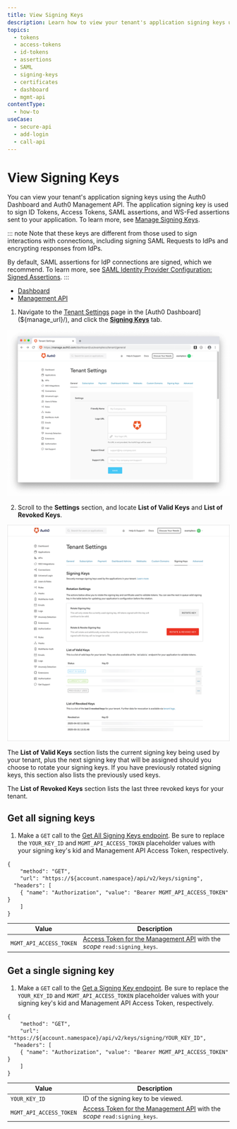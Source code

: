 ```yaml
---
title: View Signing Keys
description: Learn how to view your tenant's application signing keys using the Auth0 Dashboard and Auth0 Management API. Application signing keys are used to sign ID Tokens, Access Tokens, SAML assertions, and WS-Fed assertions that are sent to your application.
topics:
  - tokens
  - access-tokens
  - id-tokens
  - assertions
  - SAML
  - signing-keys
  - certificates
  - dashboard
  - mgmt-api
contentType:
  - how-to
useCase:
  - secure-api
  - add-login
  - call-api
---
```


# View Signing Keys

You can view your tenant's application signing keys using the Auth0 Dashboard and Auth0 Management API. The application signing key is used to sign ID Tokens, Access Tokens, SAML assertions, and WS-Fed assertions sent to your application. To learn more, see [Manage Signing Keys](/tokens/guides/manage-signing-keys).

::: note
Note that these keys are different from those used to sign interactions with connections, including signing SAML Requests to IdPs and encrypting responses from IdPs.

By default, SAML assertions for IdP connections are signed, which we recommend. To learn more, see [SAML Identity Provider Configuration: Signed Assertions](/protocols/saml/samlp#signed-assertions). 
:::

<div class="code-picker">
  <div class="languages-bar">
    <ul>
      <li class="active"><a href="#dashboard" data-toggle="tab">Dashboard</a></li>
      <li><a href="#mgmt-api" data-toggle="tab">Management API</a></li>
    </ul>
  </div>
  <div class="tab-content">
    <div id="dashboard" class="tab-pane active">

1. Navigate to the [Tenant Settings](${manage_url}/#/tenant) page in the [Auth0 Dashboard](${manage_url}/), and click the [**Signing Keys**](${manage_url}/#/tenant/signing_keys) tab.

![View Advanced Tenant Settings](/media/articles/dashboard/tenants/tenant-settings.png)

2. Scroll to the **Settings** section, and locate **List of Valid Keys** and **List of Revoked Keys**.

![View Signing Key Tenant Settings](/media/articles/dashboard/tenants/tenant-settings-signing-keys.png)

The **List of Valid Keys** section lists the current signing key being used by your tenant, plus the next signing key that will be assigned should you choose to rotate your signing keys. If you have previously rotated signing keys, this section also lists the previously used keys.

The **List of Revoked Keys** section lists the last three revoked keys for your tenant. 
    </div>
    <div id="mgmt-api" class="tab-pane">

## Get all signing keys

1. Make a `GET` call to the [Get All Signing Keys endpoint](/api/management/v2#!/signing_keys/get_signing_keys). Be sure to replace the `YOUR_KEY_ID` and `MGMT_API_ACCESS_TOKEN` placeholder values with your signing key's kid and Management API Access Token, respectively.

```har
{
	"method": "GET",
	"url": "https://${account.namespace}/api/v2/keys/signing",
  "headers": [
  	{ "name": "Authorization", "value": "Bearer MGMT_API_ACCESS_TOKEN" }
	]
}
```

| **Value** | **Description** |
| - | - |
| `MGMT_API_ACCESS_TOKEN`  | [Access Token for the Management API](/api/management/v2/tokens) with the <dfn data-key="scope">scope</dfn> `read:signing_keys`. |

## Get a single signing key

1. Make a `GET` call to the [Get a Signing Key endpoint](/api/management/v2#!/signing_keys/get_signing_key). Be sure to replace the `YOUR_KEY_ID` and `MGMT_API_ACCESS_TOKEN` placeholder values with your signing key's kid and Management API Access Token, respectively.

```har
{
	"method": "GET",
	"url": "https://${account.namespace}/api/v2/keys/signing/YOUR_KEY_ID",
  "headers": [
  	{ "name": "Authorization", "value": "Bearer MGMT_API_ACCESS_TOKEN" }
	]
}
```

| **Value** | **Description** |
| - | - |
| `YOUR_KEY_ID` | ID of the signing key to be viewed. |
| `MGMT_API_ACCESS_TOKEN`  | [Access Token for the Management API](/api/management/v2/tokens) with the <dfn data-key="scope">scope</dfn> `read:signing_keys`. |

</div>
  </div>
</div>




